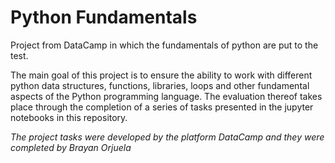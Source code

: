 # Python Fundamentals
Project from DataCamp in which the fundamentals of python are put to the test.

The main goal of this project is to ensure the ability to work with different python data structures, functions, libraries, loops and other fundamental aspects of the Python programming language. The evaluation thereof takes place through the completion of a series of tasks presented in the jupyter notebooks in this repository. 

_The project tasks were developed by the platform DataCamp and they were completed by Brayan Orjuela_
